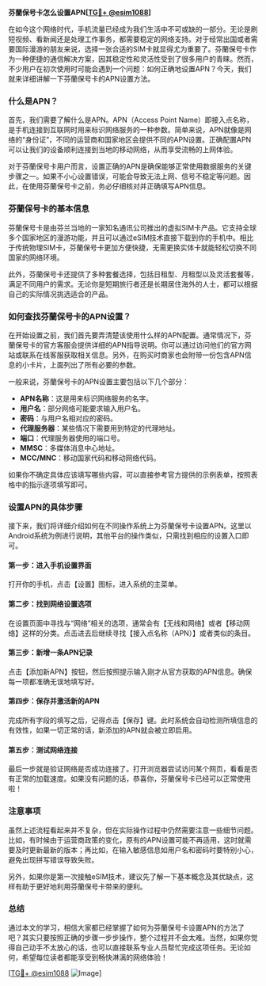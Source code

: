 **芬蘭保号卡怎么设置APN[[TG💪+ @esim1088](https://t.me/s/esim1088)]**

在如今这个网络时代，手机流量已经成为我们生活中不可或缺的一部分。无论是刷短视频、看新闻还是处理工作事务，都需要稳定的网络支持。对于经常出国或者需要国际漫游的朋友来说，选择一张合适的SIM卡就显得尤为重要了。芬蘭保号卡作为一种便捷的通信解决方案，因其稳定性和灵活性受到了很多用户的青睐。然而，不少用户在初次使用时可能会遇到一个问题：如何正确地设置APN？今天，我们就来详细讲解一下芬蘭保号卡的APN设置方法。

### 什么是APN？

首先，我们需要了解什么是APN。APN（Access Point Name）即接入点名称，是手机连接到互联网时用来标识网络服务的一种参数。简单来说，APN就像是网络的“身份证”，不同的运营商和国家地区会提供不同的APN设置。正确配置APN可以让我们的设备顺利连接到当地的移动网络，从而享受流畅的上网体验。

对于芬蘭保号卡用户而言，设置正确的APN是确保能够正常使用数据服务的关键步骤之一。如果不小心设置错误，可能会导致无法上网、信号不稳定等问题。因此，在使用芬蘭保号卡之前，务必仔细核对并正确填写APN信息。

### 芬蘭保号卡的基本信息

芬蘭保号卡是由芬兰当地的一家知名通讯公司推出的虚拟SIM卡产品。它支持全球多个国家地区的漫游功能，并且可以通过eSIM技术直接下载到你的手机中。相比于传统物理SIM卡，芬蘭保号卡更加方便快捷，无需更换实体卡就能轻松切换不同国家的网络环境。

此外，芬蘭保号卡还提供了多种套餐选择，包括日租型、月租型以及灵活套餐等，满足不同用户的需求。无论你是短期旅行者还是长期居住海外的人士，都可以根据自己的实际情况挑选适合的产品。

### 如何查找芬蘭保号卡的APN设置？

在开始设置之前，我们首先要弄清楚该使用什么样的APN配置。通常情况下，芬蘭保号卡的官方客服会提供详细的APN指导说明。你可以通过访问他们的官方网站或联系在线客服获取相关信息。另外，在购买时商家也会附带一份包含APN信息的小卡片，上面列出了所有必要的参数。

一般来说，芬蘭保号卡的APN设置主要包括以下几个部分：

- **APN名称**：这是用来标识网络服务的名字。
- **用户名**：部分网络可能要求输入用户名。
- **密码**：与用户名相对应的密码。
- **代理服务器**：某些情况下需要用到特定的代理地址。
- **端口**：代理服务器使用的端口号。
- **MMSC**：多媒体消息中心地址。
- **MCC/MNC**：移动国家代码和移动网络代码。

如果你不确定具体应该填写哪些内容，可以直接参考官方提供的示例表单，按照表格中的指示逐项填写即可。

### 设置APN的具体步骤

接下来，我们将详细介绍如何在不同操作系统上为芬蘭保号卡设置APN。这里以Android系统为例进行说明，其他平台的操作类似，只需找到相应的设置入口即可。

#### 第一步：进入手机设置界面
打开你的手机，点击【设置】图标，进入系统的主菜单。

#### 第二步：找到网络设置选项
在设置页面中寻找与“网络”相关的选项，通常会有【无线和网络】或者【移动网络】这样的分类。点击进去后继续寻找【接入点名称（APN）】或者类似的条目。

#### 第三步：新增一条APN记录
点击【添加新APN】按钮，然后按照提示输入刚才从官方获取的APN信息。确保每一项都准确无误地填写好。

#### 第四步：保存并激活新的APN
完成所有字段的填写之后，记得点击【保存】键。此时系统会自动检测所填信息的有效性，如果一切正常的话，新添加的APN就会被立即启用。

#### 第五步：测试网络连接
最后一步就是验证网络是否成功连接了。打开浏览器尝试访问某个网页，看看是否有正常的加载速度。如果没有问题的话，恭喜你，芬蘭保号卡已经可以正常使用啦！

### 注意事项

虽然上述流程看起来并不复杂，但在实际操作过程中仍然需要注意一些细节问题。比如，有时候由于运营商政策的变化，原有的APN设置可能不再适用，这时就需要及时更新最新的版本；再比如，在输入敏感信息如用户名和密码时要特别小心，避免出现拼写错误导致失败。

另外，如果你是第一次接触eSIM技术，建议先了解一下基本概念及其优缺点，这样有助于更好地利用芬蘭保号卡带来的便利。

### 总结

通过本文的学习，相信大家都已经掌握了如何为芬蘭保号卡设置APN的方法了吧？其实只要按照正确的步骤一步步操作，整个过程并不会太难。当然，如果你觉得自己动手不太放心的话，也可以直接联系专业人员帮忙完成这项任务。无论如何，希望每位读者都能享受到畅快淋漓的网络体验！

[[TG💪+ @esim1088](https://t.me/s/esim1088) ![Image](https://i.postimg.cc/4NQfJmqS/Snipaste-2025-05-13-00-14-12.png)]
